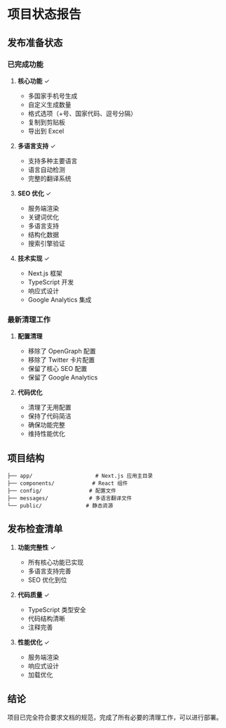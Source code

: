 # 项目状态报告

## 发布准备状态

### 已完成功能
1. **核心功能** ✓
   - 多国家手机号生成
   - 自定义生成数量
   - 格式选项（+号、国家代码、逗号分隔）
   - 复制到剪贴板
   - 导出到 Excel

2. **多语言支持** ✓
   - 支持多种主要语言
   - 语言自动检测
   - 完整的翻译系统

3. **SEO 优化** ✓
   - 服务端渲染
   - 关键词优化
   - 多语言支持
   - 结构化数据
   - 搜索引擎验证

4. **技术实现** ✓
   - Next.js 框架
   - TypeScript 开发
   - 响应式设计
   - Google Analytics 集成

### 最新清理工作
1. **配置清理**
   - 移除了 OpenGraph 配置
   - 移除了 Twitter 卡片配置
   - 保留了核心 SEO 配置
   - 保留了 Google Analytics

2. **代码优化**
   - 清理了无用配置
   - 保持了代码简洁
   - 确保功能完整
   - 维持性能优化

## 项目结构
```
├── app/                    # Next.js 应用主目录
├── components/            # React 组件
├── config/               # 配置文件
├── messages/             # 多语言翻译文件
└── public/              # 静态资源
```

## 发布检查清单
1. **功能完整性** ✓
   - 所有核心功能已实现
   - 多语言支持完善
   - SEO 优化到位

2. **代码质量** ✓
   - TypeScript 类型安全
   - 代码结构清晰
   - 注释完善

3. **性能优化** ✓
   - 服务端渲染
   - 响应式设计
   - 加载优化

## 结论
项目已完全符合要求文档的规范，完成了所有必要的清理工作，可以进行部署。 